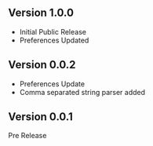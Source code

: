 ## Version 1.0.0
- Initial Public Release
- Preferences Updated

## Version 0.0.2
- Preferences Update
- Comma separated string parser added

## Version 0.0.1

Pre Release
